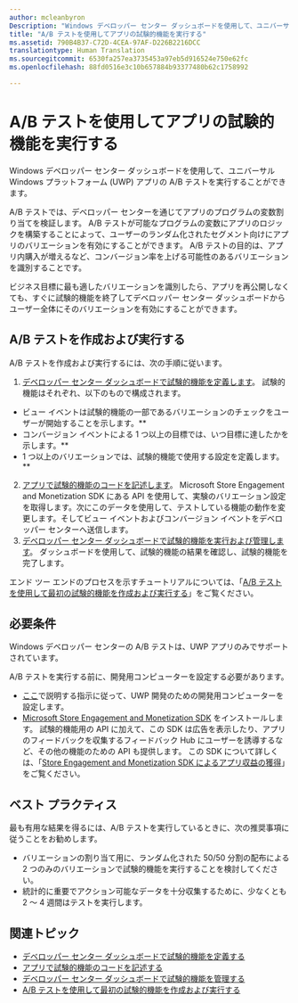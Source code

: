 ```yaml
---
author: mcleanbyron
Description: "Windows デベロッパー センター ダッシュボードを使用して、ユニバーサル Windows プラットフォーム (UWP) アプリの A/B テストを実行することができます。"
title: "A/B テストを使用してアプリの試験的機能を実行する"
ms.assetid: 790B4B37-C72D-4CEA-97AF-D226B2216DCC
translationtype: Human Translation
ms.sourcegitcommit: 6530fa257ea3735453a97eb5d916524e750e62fc
ms.openlocfilehash: 88fd0516e3c10b657884b93377480b62c1758992

---
```


# A/B テストを使用してアプリの試験的機能を実行する

Windows デベロッパー センター ダッシュボードを使用して、ユニバーサル Windows プラットフォーム (UWP) アプリの A/B テストを実行することができます。

A/B テストでは、デベロッパー センターを通じてアプリのプログラムの変数割り当てを検証します。 A/B テストが可能なプログラムの変数にアプリのロジックを構築することによって、ユーザーのランダム化されたセグメント向けにアプリのバリエーションを有効にすることができます。 A/B テストの目的は、アプリ内購入が増えるなど、コンバージョン率を上げる可能性のあるバリエーションを識別することです。

ビジネス目標に最も適したバリエーションを識別したら、アプリを再公開しなくても、すぐに試験的機能を終了してデベロッパー センター ダッシュボードからユーザー全体にそのバリエーションを有効にすることができます。

## A/B テストを作成および実行する

A/B テストを作成および実行するには、次の手順に従います。

1. [デベロッパー センター ダッシュボードで試験的機能を定義します](define-your-experiment-in-the-dev-center-dashboard.md)。 試験的機能はそれぞれ、以下のもので構成されます。
  * ビュー イベントは試験的機能の一部であるバリエーションのチェックをユーザーが開始することを示します。**
  * コンバージョン イベントによる 1 つ以上の目標では、いつ目標に達したかを示します。**
  * 1 つ以上のバリエーションでは、試験的機能で使用する設定を定義します。**
2. [アプリで試験的機能のコードを記述します](code-your-experiment-in-your-app.md)。 Microsoft Store Engagement and Monetization SDK にある API を使用して、実験のバリエーション設定を取得します。次にこのデータを使用して、テストしている機能の動作を変更します。そしてビュー イベントおよびコンバージョン イベントをデベロッパー センターへ送信します。
3. [デベロッパー センター ダッシュボードで試験的機能を実行および管理します](manage-your-experiment.md)。 ダッシュボードを使用して、試験的機能の結果を確認し、試験的機能を完了します。

エンド ツー エンドのプロセスを示すチュートリアルについては、「[A/B テストを使用して最初の試験的機能を作成および実行する](create-and-run-your-first-experiment-with-a-b-testing.md)」をご覧ください。

## 必要条件

Windows デベロッパー センターの A/B テストは、UWP アプリのみでサポートされています。

A/B テストを実行する前に、開発用コンピューターを設定する必要があります。

* [ここ](../get-started/get-set-up.md)で説明する指示に従って、UWP 開発のための開発用コンピューターを設定します。
* [Microsoft Store Engagement and Monetization SDK](http://aka.ms/store-em-sdk) をインストールします。 試験的機能用の API に加えて、この SDK は広告を表示したり、アプリのフィードバックを収集するフィードバック Hub にユーザーを誘導するなど、その他の機能のための API も提供します。 この SDK について詳しくは、「[Store Engagement and Monetization SDK によるアプリ収益の獲得](monetize-your-app-with-the-microsoft-store-engagement-and-monetization-sdk.md)」をご覧ください。

## ベスト プラクティス

最も有用な結果を得るには、A/B テストを実行しているときに、次の推奨事項に従うことをお勧めします。

* バリエーションの割り当て用に、ランダム化された 50/50 分割の配布による 2 つのみのバリエーションで試験的機能を実行することを検討してください。
* 統計的に重要でアクション可能なデータを十分収集するために、少なくとも 2 ～ 4 週間はテストを実行します。

## 関連トピック

* [デベロッパー センター ダッシュボードで試験的機能を定義する](define-your-experiment-in-the-dev-center-dashboard.md)
* [アプリで試験的機能のコードを記述する](code-your-experiment-in-your-app.md)
* [デベロッパー センター ダッシュボードで試験的機能を管理する](manage-your-experiment.md)
* [A/B テストを使用して最初の試験的機能を作成および実行する](create-and-run-your-first-experiment-with-a-b-testing.md)



<!--HONumber=Jun16_HO4-->


